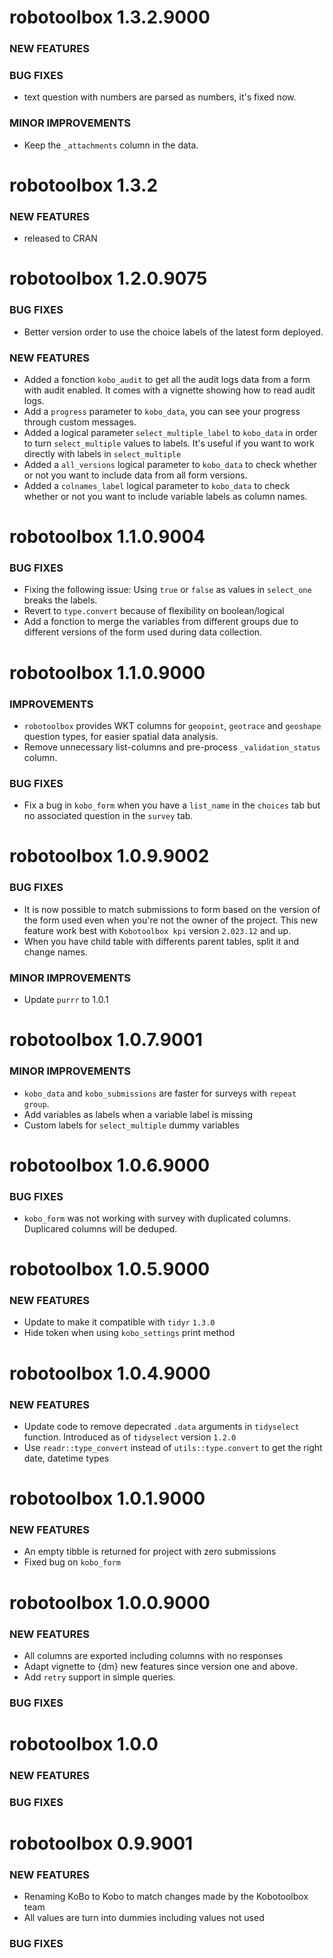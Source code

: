 robotoolbox 1.3.2.9000
======================

### NEW FEATURES

### BUG FIXES
- text question with numbers are parsed as numbers, it's fixed now.


### MINOR IMPROVEMENTS

- Keep the `_attachments` column in the data.

robotoolbox 1.3.2
======================

### NEW FEATURES

  * released to CRAN

robotoolbox 1.2.0.9075
======================

### BUG FIXES
- Better version order to use the choice labels of the latest form deployed.

### NEW FEATURES
- Added a fonction `kobo_audit` to get all the audit logs data from a form with audit enabled. It comes with a vignette showing how to read audit logs.
- Add a `progress` parameter to `kobo_data`, you can see your progress through custom messages.
- Added a logical parameter `select_multiple_label` to `kobo_data` in order to turn `select_multiple` values to labels. It's useful if you want to work directly with labels in `select_multiple`
- Added a `all_versions` logical parameter to `kobo_data` to check whether or not you want to include data from all form versions.
- Added a `colnames_label` logical parameter to `kobo_data` to check whether or not you want to include variable labels as column names.

robotoolbox 1.1.0.9004
======================

### BUG FIXES

- Fixing the following issue: Using `true` or `false` as values in `select_one` breaks the labels.
- Revert to `type.convert` because of flexibility on boolean/logical
- Add a fonction to merge the variables from different groups due to different versions of the form used during data collection.


robotoolbox 1.1.0.9000
======================

### IMPROVEMENTS

- `robotoolbox` provides WKT columns for `geopoint`, `geotrace` and `geoshape` question types, for easier spatial data analysis.
- Remove unnecessary list-columns and pre-process `_validation_status` column.

### BUG FIXES

- Fix a bug in `kobo_form` when you have a `list_name` in the `choices` tab but no associated question in the `survey` tab.

robotoolbox 1.0.9.9002
======================

### BUG FIXES

- It is now possible to match submissions to form based on the version of the form used even when you're not the owner of the project. This new feature work best with `Kobotoolbox kpi` version `2.023.12` and up.
- When you have child table with differents parent tables, split it and change names.

### MINOR IMPROVEMENTS
- Update `purrr` to 1.0.1

robotoolbox 1.0.7.9001
======================

### MINOR IMPROVEMENTS

- `kobo_data` and `kobo_submissions` are faster for surveys with `repeat group`.
-  Add variables as labels when a variable label is missing
-  Custom labels for `select_multiple` dummy variables


robotoolbox 1.0.6.9000
======================

### BUG FIXES

- `kobo_form` was not working with survey with duplicated columns. Duplicared columns will be deduped.


robotoolbox 1.0.5.9000
======================

### NEW FEATURES

- Update to make it compatible with `tidyr` `1.3.0`
- Hide token when using `kobo_settings` print method

robotoolbox 1.0.4.9000
======================

### NEW FEATURES

- Update code to remove depecrated `.data` arguments in `tidyselect` function. Introduced as of `tidyselect` version `1.2.0`
- Use `readr::type_convert` instead of `utils::type.convert` to get the right date, datetime types

robotoolbox 1.0.1.9000
======================

### NEW FEATURES

- An empty tibble is returned for project with zero submissions
- Fixed bug on `kobo_form`

robotoolbox 1.0.0.9000
======================

### NEW FEATURES

- All columns are exported including columns with no responses
-  Adapt vignette to {dm} new features since version one and above.
-  Add `retry` support in simple queries.

### BUG FIXES


robotoolbox 1.0.0
======================

### NEW FEATURES

### BUG FIXES



robotoolbox 0.9.9001
======================

### NEW FEATURES
- Renaming KoBo to Kobo to match changes made by the Kobotoolbox team
-  All values are turn into dummies including values not used

### BUG FIXES
